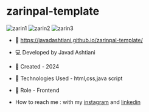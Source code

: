 # zarinpal-template
![zarin1](https://github.com/user-attachments/assets/4a2ea6f0-b9d1-409c-9411-b64c6bf003dc)
![zarin2](https://github.com/user-attachments/assets/4e47eb42-7702-43a3-8bf2-7417d79e35bb)
![zarin3](https://github.com/user-attachments/assets/82da321c-0c0f-4e02-afc1-3a93001d4563)
- 🔗 https://javadashtiani.github.io/zarinpal-template/
- 💻 Developed by Javad Ashtiani
- 📆 Created - 2024
- 🔧 Technologies Used - html,css,java script
- 🧑‍ Role - Frontend

- How to reach me : with my [instagram](https://www.instagram.com/javadashtiani_web/) and [linkedin](https://www.linkedin.com/in/javadashtiani/)
